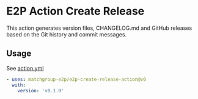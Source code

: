 # E2P Action Create Release

This action generates version files, CHANGELOG.md and GitHub releases based on
the Git history and commit messages.

## Usage

See [action.yml](action.yml)

```yaml
- uses: matchgroup-e2p/e2p-create-release-action@v0
  with:
    version: 'v0.1.0'
```
